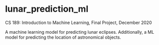 # lunar_prediction_ml
CS 189: Introduction to Machine Learning, Final Project, December 2020

A machine learning model for predicting lunar eclipses. Additionally, a ML model for predicting the location of astronomical objects.
